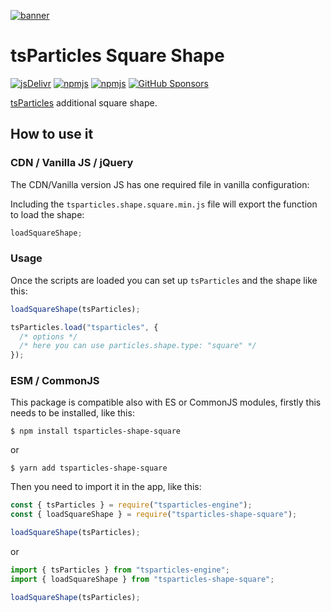 [![banner](https://particles.js.org/images/banner2.png)](https://particles.js.org)

# tsParticles Square Shape

[![jsDelivr](https://data.jsdelivr.com/v1/package/npm/tsparticles-shape-square/badge)](https://www.jsdelivr.com/package/npm/tsparticles-shape-square)
[![npmjs](https://badge.fury.io/js/tsparticles-shape-square.svg)](https://www.npmjs.com/package/tsparticles-shape-square)
[![npmjs](https://img.shields.io/npm/dt/tsparticles-shape-square)](https://www.npmjs.com/package/tsparticles-shape-square) [![GitHub Sponsors](https://img.shields.io/github/sponsors/matteobruni)](https://github.com/sponsors/matteobruni)

[tsParticles](https://github.com/matteobruni/tsparticles) additional square shape.

## How to use it

### CDN / Vanilla JS / jQuery

The CDN/Vanilla version JS has one required file in vanilla configuration:

Including the `tsparticles.shape.square.min.js` file will export the function to load the shape:

```javascript
loadSquareShape;
```

### Usage

Once the scripts are loaded you can set up `tsParticles` and the shape like this:

```javascript
loadSquareShape(tsParticles);

tsParticles.load("tsparticles", {
  /* options */
  /* here you can use particles.shape.type: "square" */
});
```

### ESM / CommonJS

This package is compatible also with ES or CommonJS modules, firstly this needs to be installed, like this:

```shell
$ npm install tsparticles-shape-square
```

or

```shell
$ yarn add tsparticles-shape-square
```

Then you need to import it in the app, like this:

```javascript
const { tsParticles } = require("tsparticles-engine");
const { loadSquareShape } = require("tsparticles-shape-square");

loadSquareShape(tsParticles);
```

or

```javascript
import { tsParticles } from "tsparticles-engine";
import { loadSquareShape } from "tsparticles-shape-square";

loadSquareShape(tsParticles);
```
